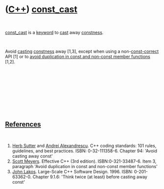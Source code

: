 
 

 

 

 

 

([C++](Cpp.md)) [const\_cast](CppConst_cast.md)
=================================================

 

[const\_cast](CppConst_cast.md) is a [keyword](CppKeyword.md) to
[cast](CppCast.md) away [constness](CppConst.md).

 

Avoid [casting](CppCast.md) [constness](CppConst.md) away \[1,3\],
except when using a non-[const-correct](CppConstCorrect.md) API \[1\]
or to [avoid duplication in const and non-const member
functions](CppAvoidDuplicationInConstAndNonConstMemberFunctions.md)
\[1,2\].

 

 

 

 

 

[References](CppReferences.md)
-------------------------------

 

1.  [Herb Sutter](CppHerbSutter.md) and [Andrei
    Alexandrescu](CppAndreiAlexandrescu.md). C++ coding standards: 101
    rules, guidelines, and best practices. ISBN: 0-32-111358-6. Chapter
    94: 'Avoid casting away const'
2.  [Scott Meyers](CppScottMeyers.md). Effective C++ (3rd edition).
    ISBN:0-321-33487-6. Item 3, paragraph 'Avoid duplication in const
    and non-const member functions'
3.  [John Lakos](CppJohnLakos.md). Large-Scale C++ Software Design.
    1996. ISBN: 0-201-63362-0. Chapter 9.1.6: 'Think twice (at least)
    before casting away const'

 

 

 

 

 

 

